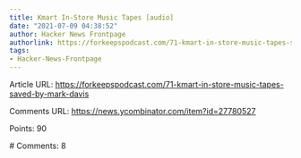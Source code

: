 ```yaml
---
title: Kmart In-Store Music Tapes [audio]
date: "2021-07-09 04:38:52"
author: Hacker News Frontpage
authorlink: https://forkeepspodcast.com/71-kmart-in-store-music-tapes-saved-by-mark-davis
tags:
- Hacker-News-Frontpage
---
```


<p>Article URL: <a href="https://forkeepspodcast.com/71-kmart-in-store-music-tapes-saved-by-mark-davis">https://forkeepspodcast.com/71-kmart-in-store-music-tapes-saved-by-mark-davis</a></p>
<p>Comments URL: <a href="https://news.ycombinator.com/item?id=27780527">https://news.ycombinator.com/item?id=27780527</a></p>
<p>Points: 90</p>
<p># Comments: 8</p>
